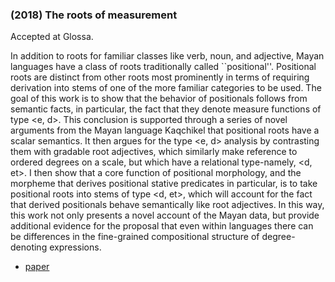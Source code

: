 ### (2018) The roots of measurement ###

Accepted at Glossa.

In addition to roots for familiar classes like verb, noun, and adjective, Mayan languages have a class of roots traditionally called ``positional''. Positional roots are distinct from other roots most prominently in terms of requiring derivation into stems of one of the more familiar categories to be used. The goal of this work is to show that the behavior of positionals follows from semantic facts, in particular, the fact that they denote measure functions of type <e, d>. This conclusion is supported through a series of novel arguments from the Mayan language Kaqchikel that positional roots have a scalar semantics. It then argues for the type <e, d> analysis by contrasting them with gradable root adjectives, which similarly make reference to ordered degrees on a scale, but which have a relational type-namely, <d, et>. I then show that a core function of positional morphology, and the morpheme that derives positional stative predicates in particular, is to take positional roots into stems of type <d, et>, which will account for the fact that derived positionals behave semantically like root adjectives. In this way, this work not only presents a novel account of the Mayan data, but provide additional evidence for the proposal that even within languages there can be differences in the fine-grained compositional structure of degree-denoting expressions.

+ [paper](/resources/papers/roots_of_measurement.pdf)
